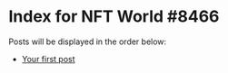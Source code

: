 # Index for NFT World #8466
Posts will be displayed in the order below:

- [Your first post](./001-first.md)

